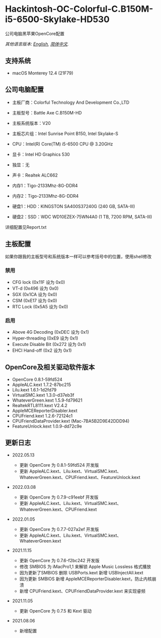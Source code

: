 # Hackintosh-OC-Colorful-C.B150M-i5-6500-Skylake-HD530

公司电脑黑苹果OpenCore配置

*其他语言版本: [English](README.md), [简体中文](README-CN.md).*

## 支持系统

* macOS Monterey 12.4 (21F79)

## 公司电脑配置

* 主板厂商：Colorful Technology And Development Co.,LTD
* 主板型号：Battle Axe C.B150M-HD
* 主板系统版本：V20
* 主板芯片组：Intel Sunrise Point B150, Intel Skylake-S

* CPU：Intel(R) Core(TM) i5-6500 CPU @ 3.20GHz
* 显卡：Intel HD Graphics 530
* 独显：无
* 声卡：Realtek ALC662

* 内存1：Tigo-2133Mhz-8G-DDR4
* 内存2：Tigo-2133Mhz-8G-DDR4

* 硬盘1：HDD：KINGSTON SA400S37240G  (240 GB, SATA-III)
* 硬盘2：SSD：WDC WD10EZEX-75WN4A0  (1 TB, 7200 RPM, SATA-III)

详细配置见Report.txt

## 主板配置

如果你跟我的主板型号和系统版本一样可以参考括号中的位置，使用shell修改

### 禁用

* CFG lock (0x11F 设为 0x0)
* VT-d (0x496 设为 0x0)
* SGX (0x1CA 设为 0x0)
* CSM (0xE17 设为 0x0)
* RTC Lock (0x5A5 设为 0x0)

### 启用

* Above 4G Decoding (0xDEC 设为 0x1)
* Hyper-threading (0xE9 设为 0x1)
* Execute Disable Bit (0x272 设为 0x1)
* EHCI Hand-off (0x2 设为 0x1)

## OpenCore及相关驱动软件版本

* OpenCore 0.8.1-59fd524
* AppleALC.kext 1.7.2-87bc215
* Lilu.kext 1.6.1-1d2fd79
* VirtualSMC.kext 1.3.0-d37eb3f
* WhateverGreen.kext 1.5.9-fd79621
* RealtekRTL8111.kext V2.4.2
* AppleMCEReporterDisabler.kext
* CPUFriend.kext 1.2.6-72124c1
* CPUFriendDataProvider.kext (Mac-7BA5B2D9E42DDD94)
* FeatureUnlock.kext 1.0.9-dd72c9e

## 更新日志

* 2022.05.13
  * 更新 OpenCore 为 0.8.1-59fd524 开发版
  * 更新 AppleALC.kext、Lilu.kext、VirtualSMC.kext、WhateverGreen.kext、CPUFriend.kext、FeatureUnlock.kext
  
* 2022.03.08
  * 更新 OpenCore 为 0.7.9-c91eebf 开发版
  * 更新 AppleALC.kext、Lilu.kext、VirtualSMC.kext、WhateverGreen.kext、CPUFriend.kext
  
* 2022.01.05
  * 更新 OpenCore 为 0.7.7-027a2ef 开发版
  * 更新 AppleALC.kext、Lilu.kext、VirtualSMC.kext、WhateverGreen.kext

* 2021.11.15
  * 更新 OpenCore 为 0.7.6-f2bc242 开发版
  * 修改 SMBIOS 为 iMacPro1,1 来解锁 Apple Music Lossless 格式播放
  * 因为更新了SMBIOS 删除 USBPorts.kext 新增 USBInjectAll.kext
  * 因为更新 SMBIOS 新增 AppleMCEReporterDisabler.kext，防止内核崩溃
  * 新增 CPUFriend.kext、CPUFriendDataProvider.kext 来实现睿频

* 2021.11.05
  * 更新 OpenCore 为 0.7.5 和 Kext 驱动

* 2021.08.06
  * 新增配置
